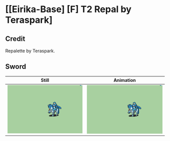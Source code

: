 # [\[Eirika-Base\] \[F\] T2 Repal by Teraspark]

## Credit

Repalette by Teraspark.

## Sword

| Still | Animation |
| :---: | :-------: |
| ![Sword still](./Sword_000.png) | ![Sword animation](./Sword.gif) |
